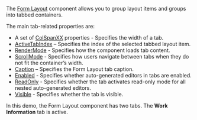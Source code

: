 The [Form Layout](https://docs.devexpress.com/Blazor/DevExpress.Blazor.DxFormLayout#tabs) component allows you to group layout items and groups into tabbed containers.

The main tab-related properties are:
* A set of [ColSpanXX](https://docs.devexpress.com/Blazor/DevExpress.Blazor.DxFormLayoutGroup._members) properties - Specifies the width of a tab.
* [ActiveTabIndex](https://docs.devexpress.com/Blazor/DevExpress.Blazor.DxFormLayoutTabPages.ActiveTabIndex) – Specifies the index of the selected tabbed layout item.
* [RenderMode](http://docs.devexpress.com/Blazor/DevExpress.Blazor.DxFormLayoutTabPages.RenderMode) - Specifies how the component loads tab content.
* [ScrollMode](http://docs.devexpress.com/Blazor/DevExpress.Blazor.DxFormLayoutTabPages.ScrollMode) - Specifies how users navigate between tabs when they do not fit the container’s width.
* [Caption](https://docs.devexpress.com/Blazor/DevExpress.Blazor.Base.FormLayoutItemBase.Caption) – Specifies the Form Layout tab caption.
* [Enabled](https://docs.devexpress.com/Blazor/DevExpress.Blazor.Base.FormLayoutItemBase.Enabled) - Specifies whether auto-generated editors in tabs are enabled.
* [ReadOnly](https://docs.devexpress.com/Blazor/DevExpress.Blazor.Base.FormLayoutItemBase.ReadOnly) - Specifies whether the tab activates read-only mode for all nested auto-generated editors.
* [Visible](https://docs.devexpress.com/Blazor/DevExpress.Blazor.Base.FormLayoutItemBase.Visible) - Specifies whether the tab is visible.

In this demo, the Form Layout component has two tabs. The **Work Information** tab is active.
